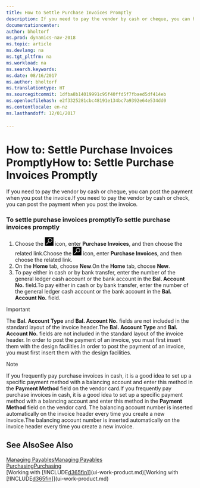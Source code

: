 ```yaml
---
title: How to Settle Purchase Invoices Promptly
description: If you need to pay the vendor by cash or cheque, you can have the necessary posting done when you post the invoice.
documentationcenter: 
author: bholtorf
ms.prod: dynamics-nav-2018
ms.topic: article
ms.devlang: na
ms.tgt_pltfrm: na
ms.workload: na
ms.search.keywords: 
ms.date: 08/16/2017
ms.author: bholtorf
ms.translationtype: HT
ms.sourcegitcommit: 1dfba8b14019991c95f40ffd5f7fbaed5df414eb
ms.openlocfilehash: e2f3325281cbc48191e134bc7a9392e64e534dd0
ms.contentlocale: en-nz
ms.lasthandoff: 12/01/2017

---
```

# <a name="how-to-settle-purchase-invoices-promptly"></a><span data-ttu-id="c9ad7-103">How to: Settle Purchase Invoices Promptly</span><span class="sxs-lookup"><span data-stu-id="c9ad7-103">How to: Settle Purchase Invoices Promptly</span></span>
<span data-ttu-id="c9ad7-104">If you need to pay the vendor by cash or cheque, you can post the payment when you post the invoice.</span><span class="sxs-lookup"><span data-stu-id="c9ad7-104">If you need to pay the vendor by cash or check, you can post the payment when you post the invoice.</span></span>  
  
### <a name="to-settle-purchase-invoices-promptly"></a><span data-ttu-id="c9ad7-105">To settle purchase invoices promptly</span><span class="sxs-lookup"><span data-stu-id="c9ad7-105">To settle purchase invoices promptly</span></span>  
1. <span data-ttu-id="c9ad7-106">Choose the ![Search for Page or Report](media/ui-search/search_small.png "Search for Page or Report icon") icon, enter **Purchase Invoices**, and then choose the related link.</span><span class="sxs-lookup"><span data-stu-id="c9ad7-106">Choose the ![Search for Page or Report](media/ui-search/search_small.png "Search for Page or Report icon") icon, enter **Purchase Invoices**, and then choose the related link.</span></span>  
2. <span data-ttu-id="c9ad7-107">On the **Home** tab, choose **New**.</span><span class="sxs-lookup"><span data-stu-id="c9ad7-107">On the **Home** tab, choose **New**.</span></span>  
3.  <span data-ttu-id="c9ad7-108">To pay either in cash or by bank transfer, enter the number of the general ledger cash account or the bank account in the **Bal. Account No.** field.</span><span class="sxs-lookup"><span data-stu-id="c9ad7-108">To pay either in cash or by bank transfer, enter the number of the general ledger cash account or the bank account in the **Bal. Account No.** field.</span></span>  
  
> [!IMPORTANT]  
>  <span data-ttu-id="c9ad7-109">The **Bal. Account Type** and **Bal. Account No.** fields are not included in the standard layout of the invoice header.</span><span class="sxs-lookup"><span data-stu-id="c9ad7-109">The **Bal. Account Type** and **Bal. Account No.** fields are not included in the standard layout of the invoice header.</span></span> <span data-ttu-id="c9ad7-110">In order to post the payment of an invoice, you must first insert them with the design facilities.</span><span class="sxs-lookup"><span data-stu-id="c9ad7-110">In order to post the payment of an invoice, you must first insert them with the design facilities.</span></span>  
  
> [!NOTE]  
>  <span data-ttu-id="c9ad7-111">If you frequently pay purchase invoices in cash, it is a good idea to set up a specific payment method with a balancing account and enter this method in the **Payment Method** field on the vendor card.</span><span class="sxs-lookup"><span data-stu-id="c9ad7-111">If you frequently pay purchase invoices in cash, it is a good idea to set up a specific payment method with a balancing account and enter this method in the **Payment Method** field on the vendor card.</span></span> <span data-ttu-id="c9ad7-112">The balancing account number is inserted automatically on the invoice header every time you create a new invoice.</span><span class="sxs-lookup"><span data-stu-id="c9ad7-112">The balancing account number is inserted automatically on the invoice header every time you create a new invoice.</span></span>  
  
## <a name="see-also"></a><span data-ttu-id="c9ad7-113">See Also</span><span class="sxs-lookup"><span data-stu-id="c9ad7-113">See Also</span></span>  
[<span data-ttu-id="c9ad7-114">Managing Payables</span><span class="sxs-lookup"><span data-stu-id="c9ad7-114">Managing Payables</span></span>](payables-manage-payables.md)  
[<span data-ttu-id="c9ad7-115">Purchasing</span><span class="sxs-lookup"><span data-stu-id="c9ad7-115">Purchasing</span></span>](purchasing-manage-purchasing.md)  
<span data-ttu-id="c9ad7-116">[Working with [!INCLUDE[d365fin](includes/d365fin_md.md)]](ui-work-product.md)</span><span class="sxs-lookup"><span data-stu-id="c9ad7-116">[Working with [!INCLUDE[d365fin](includes/d365fin_md.md)]](ui-work-product.md)</span></span>

